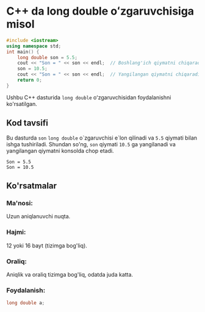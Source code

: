 # C++ da long double oʻzgaruvchisiga misol
```cpp
#include <iostream>
using namespace std;
int main() {
    long double son = 5.5;
    cout << "Son = " << son << endl;  // Boshlang'ich qiymatni chiqaradi
    son = 10.5;
    cout << "Son = " << son << endl;  // Yangilangan qiymatni chiqaradi
    return 0;
}
```
Ushbu C++ dasturida `long double` oʻzgaruvchisidan foydalanishni ko'rsatilgan.
## Kod tavsifi
Bu dasturda `son` `long double` o\`zgaruvchisi e\`lon qilinadi va `5.5` qiymati bilan ishga tushiriladi.
Shundan so'ng, `son` qiymati `10.5` ga yangilanadi va yangilangan qiymatni konsolda chop etadi.
```console
Son = 5.5
Son = 10.5
```
## Ko'rsatmalar
### Ma'nosi:
Uzun aniqlanuvchi nuqta.
### Hajmi:
12 yoki 16 bayt (tizimga bog'liq).
### Oraliq:
Aniqlik va oraliq tizimga bog'liq, odatda juda katta.
### Foydalanish:
```cpp
long double a;
```
